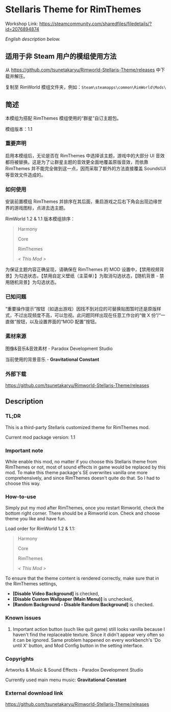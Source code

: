 # Stellaris Theme for RimThemes

Workshop Link: https://steamcommunity.com/sharedfiles/filedetails/?id=2076894874

*English description below.* 



## 适用于非 Steam 用户的模组使用方法

从 https://github.com/tsunetakaryu/Rimworld-Stellaris-Theme/releases 中下载并解压。

复制至 RimWorld 模组文件夹，例如：`Steam\steamapps\common\RimWorld\Mods\`



## 简述

本模组为搭配 RimThemes 模组使用的“群星”自订主题包。

模组版本：1.1



### 重要声明

启用本模组后，无论是否在 RimThemes 中选择该主题，游戏中的大部分 UI 音效都将被替换。这是为了让群星主题的音效更全面地覆盖原版音效，而依靠 RimThemes 并不能完全做到这一点，因而采取了额外的方法直接覆盖 Sounds\UI 等音效文件造成的。



### 如何使用
安装前置模组 RimThemes 并排序在其后面，重启游戏之后右下角会出现边缘世界的游戏图标，点进去选主题。

RimWorld 1.2 & 1.1 版本模组排序：

> Harmony
>
> Core
>
> RimThemes
>
> *< This Mod >*

为保证主题内容正确呈现，请确保在 RimThemes 的 MOD 设置中，【禁用视频背景】为勾选状态，【禁用自定义壁纸（主菜单）】为取消勾选状态，【随机背景 - 禁用随机背景】为勾选状态。



### 已知问题

“重要操作提示”按钮（如退出游戏）因找不到对应的可替换贴图暂时还是原版样式，不过出现频度不高，可以忽视。此问题同样出现在任意工作台的“做 X 份”/“一直做”按钮，以及设置界面的“MOD 配置”按钮。



### 素材来源

图像&音乐&音效素材 - Paradox Development Studio

当前使用的背景音乐 - **Gravitational Constant**



### 外部下载

https://github.com/tsunetakaryu/Rimworld-Stellaris-Theme/releases



## Description

### TL;DR

This is a third-party Stellaris customized theme for RimThemes mod. 

Current mod package version: 1.1



### Important note

While enable this mod, no matter if you choose this Stellaris theme from RimThemes or not, most of sound effects in game would be replaced by this mod. To make this theme package's SE overwrites vanilla one more comprehensively, and since RimThemes doesn't quite do that. So I had to choose this way. 



### How-to-use

Simply put my mod after RimThemes, once you restart Rimworld, check the bottom right corner. There should be a Rimworld icon. Check and choose theme you like and have fun.

Load order for RimWorld 1.2 & 1.1: 

> Harmony
>
> Core
>
> RimThemes
>
> *< This Mod >*

To ensure that the theme content is rendered correctly, make sure that in the RimThemes settings, 

- **[Disable Video Background]** is checked,
- **[Disable Custom Wallpaper (Main Menu)]** is unchecked,
- **[Random Background - Disable Random Background]** is checked. 



### Known issues

1. Important action button (such like quit game) still looks vanilla because I haven't find the replaceable texture. Since it didn't appear very often so it can be ignored. Same problem happened on every workbench's 'Do until X' button, and Mod Config button in the setting interface. 



### Copyrights

Artworks & Music & Sound Effects - Paradox Development Studio

Currently used main menu music: **Gravitational Constant**



### External download link

https://github.com/tsunetakaryu/Rimworld-Stellaris-Theme/releases